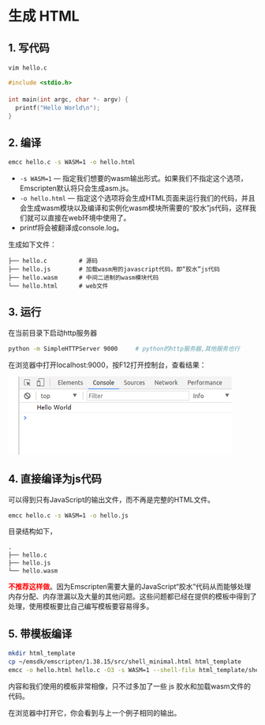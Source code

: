 # 生成 HTML

## 1. 写代码

`vim hello.c`

```c++
#include <stdio.h>

int main(int argc, char *- argv) {
  printf("Hello World\n");
}
```

## 2. 编译

```bash
emcc hello.c -s WASM=1 -o hello.html
```

- `-s WASM=1` — 指定我们想要的wasm输出形式。如果我们不指定这个选项，Emscripten默认将只会生成asm.js。
- `-o hello.html` — 指定这个选项将会生成HTML页面来运行我们的代码，并且会生成wasm模块以及编译和实例化wasm模块所需要的“胶水”js代码，这样我们就可以直接在web环境中使用了。
- printf将会被翻译成console.log。

生成如下文件：

```text
├── hello.c         # 源码
├── hello.js        # 加载wasm用的javascript代码，即“胶水”js代码
├── hello.wasm      # 中间二进制的wasm模块代码
└── hello.html      # web文件
```

## 3. 运行

在当前目录下启动http服务器

```bash
python -m SimpleHTTPServer 9000     # python的http服务器,其他服务也行
```

在浏览器中打开localhost:9000，按F12打开控制台，查看结果：

![001.jpg](001.jpg)

## 4. 直接编译为js代码

可以得到只有JavaScript的输出文件，而不再是完整的HTML文件。

```bash
emcc hello.c -s WASM=1 -o hello.js
```

目录结构如下，

```text
.
├── hello.c
├── hello.js
└── hello.wasm
```

<b><font color="red">不推荐这样做</font></b>。因为Emscripten需要大量的JavaScript“胶水”代码从而能够处理内存分配、内存泄漏以及大量的其他问题。这些问题都已经在提供的模板中得到了处理，使用模板要比自己编写模板要容易得多。

## 5. 带模板编译

```bash
mkdir html_template
cp ~/emsdk/emscripten/1.38.15/src/shell_minimal.html html_template
emcc -o hello.html hello.c -O3 -s WASM=1 --shell-file html_template/shell_minimal.html
```

内容和我们使用的模板非常相像，只不过多加了一些 js 胶水和加载wasm文件的代码。 

在浏览器中打开它，你会看到与上一个例子相同的输出。
